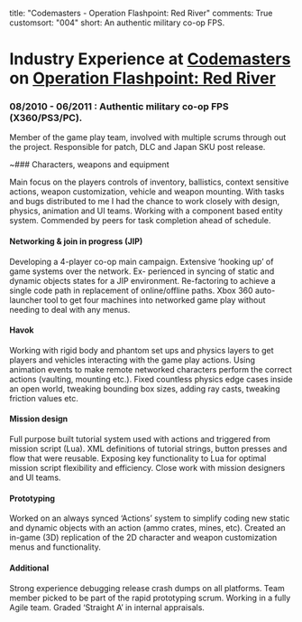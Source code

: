 title: "Codemasters - Operation Flashpoint: Red River"
comments: True
customsort: "004"
short: An authentic military co-op FPS.

Industry Experience at [Codemasters][codies] on [Operation Flashpoint: Red River][redriver]
===========================================================================================

### 08/2010 - 06/2011 : Authentic military co-op FPS (X360/PS3/PC).

Member of the game play team, involved with multiple scrums through out the project. Responsible for patch, DLC and Japan SKU post release.

~### Characters, weapons and equipment

Main focus on the players controls of inventory, ballistics, context sensitive actions, weapon customization, vehicle and weapon mounting. With tasks and bugs distributed to me I had the chance to work closely with design, physics, animation and UI teams. Working with a component based entity system. Commended by peers for task completion ahead of schedule.  

#### Networking & join in progress (JIP)

Developing a 4-player co-op main campaign. Extensive ‘hooking up’ of game systems over the network. Ex- perienced in syncing of static and dynamic objects states for a JIP environment. Re-factoring to achieve a single code path in replacement of online/offline paths. Xbox 360 auto-launcher tool to get four machines into networked game play without needing to deal with any menus.

#### Havok

Working with rigid body and phantom set ups and physics layers to get players and vehicles interacting with the game play actions. Using animation events to make remote networked characters perform the correct actions (vaulting, mounting etc.). Fixed countless physics edge cases inside an open world, tweaking bounding box sizes, adding ray casts, tweaking friction values etc.

#### Mission design

Full purpose built tutorial system used with actions and triggered from mission script (Lua). XML definitions of tutorial strings, button presses and flow that were reusable. Exposing key functionality to Lua for optimal mission script flexibility and efficiency. Close work with mission designers and UI teams.

#### Prototyping

Worked on an always synced ‘Actions’ system to simplify coding new static and dynamic objects with an action (ammo crates, mines, etc). Created an in-game (3D) replication of the 2D character and weapon customization menus and functionality.

#### Additional

Strong experience debugging release crash dumps on all platforms. Team member picked to be part of the rapid prototyping scrum. Working in a fully Agile team. Graded ‘Straight A’ in internal appraisals.


[codies]: http://codemasters.com "Codemasters" 
[redriver]: http://nathanrosspowell.com/games/operation-flashpoint-red-river "Operation Flashpoint: Red River"
